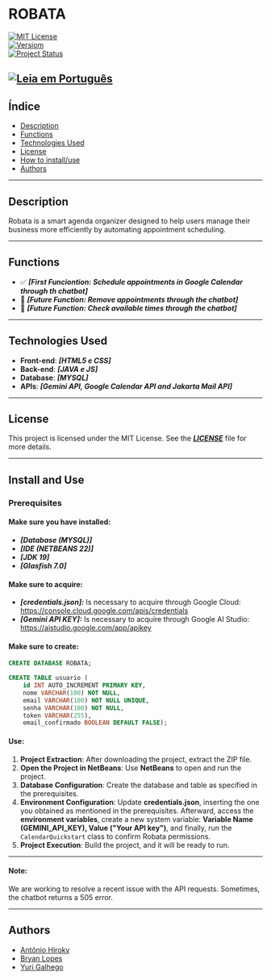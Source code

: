 # **ROBATA**

[![MIT License](https://img.shields.io/badge/license-MIT-blue.svg)](https://opensource.org/licenses/MIT)  
[![Versiom](https://img.shields.io/badge/version-0.1.2-brightgreen.svg)](https://semver.org/)  
[![Project Status](https://img.shields.io/badge/status-in%20development-yellow.svg)]()

[![Leia em Português](https://img.shields.io/badge/leia%20em-português-red.svg)](README.pt_br.md)
---

## Índice
* [Description](#description)
* [Functions](#functions)
* [Technologies Used](#technologies-used)
* [License](#license)
* [How to install/use](#install-and-use)
* [Authors](#authors)

---

## **Description**
Robata is a smart agenda organizer designed to help users manage their business more efficiently by automating appointment scheduling.

---

## **Functions**
- ✅ ***[First Funciontion: Schedule appointments in Google Calendar through th chatbot]***
- 🚀 ***[Future Function: Remove appointments through the chatbot]***
- 🚀 ***[Future Function: Check available times through the chatbot]***

---

## **Technologies Used**
- **Front-end**: ***[HTML5 e CSS]***
- **Back-end**: ***[JAVA e JS]***
- **Database**: ***[MYSQL]***
- **APIs**: ***[Gemini API, Google Calendar API and Jakarta Mail API]***

---

## **License**
This project is licensed under the MIT License. See the ***[LICENSE](LICENSE)*** file for more details.

---

## **Install and Use**

### **Prerequisites**

#### **Make sure you have installed:**
- ***[Database (MYSQL)]***  
- ***[IDE (NETBEANS 22)]***
- ***[JDK 19]***
- ***[Glasfish 7.0]***

#### **Make sure to acquire:**
- ***[credentials.json]:*** Is necessary to acquire through Google Cloud: https://console.cloud.google.com/apis/credentials
- ***[Gemini API KEY]:*** Is necessary to acquire through Google AI Studio: https://aistudio.google.com/app/apikey

#### **Make sure to create:**
```sql
CREATE DATABASE ROBATA;

CREATE TABLE usuario (
    id INT AUTO_INCREMENT PRIMARY KEY,
    nome VARCHAR(100) NOT NULL,
    email VARCHAR(100) NOT NULL UNIQUE,
    senha VARCHAR(100) NOT NULL,
    token VARCHAR(255),
    email_confirmado BOOLEAN DEFAULT FALSE);

```

#### **Use:**

1. **Project Extraction**: After downloading the project, extract the ZIP file.  
2. **Open the Project in NetBeans**: Use **NetBeans** to open and run the project.  
3. **Database Configuration**: Create the database and table as specified in the prerequisites.  
4. **Environment Configuration**: Update **credentials.json**, inserting the one you obtained as mentioned in the prerequisites. Afterward, access the **environment variables**, create a new system variable: **Variable Name (GEMINI_API_KEY), Value ("Your API key")**, and finally, run the `CalendarQuickstart` class to confirm Robata permissions.  
5. **Project Execution**: Build the project, and it will be ready to run.  

---
#### **Note:**

We are working to resolve a recent issue with the API requests. Sometimes, the chatbot returns a 505 error.

---
  
## **Authors**

* [Antônio Hiroky](https://github.com/AntonioUrata)
* [Bryan Lopes](https://github.com/BryanCSAL)
* [Yuri Galhego](https://github.com/Galhego)
